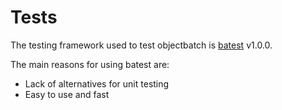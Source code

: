 # Tests

The testing framework used to test objectbatch is [batest](https://github.com/rbaltrusch/batest) v1.0.0.

The main reasons for using batest are:
- Lack of alternatives for unit testing
- Easy to use and fast
